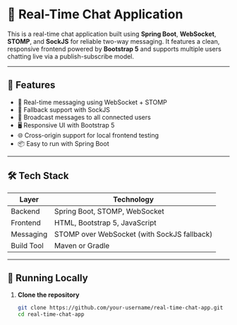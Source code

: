 # 💬 Real-Time Chat Application

This is a real-time chat application built using **Spring Boot**, **WebSocket**, **STOMP**, and **SockJS** for reliable two-way messaging. It features a clean, responsive frontend powered by **Bootstrap 5** and supports multiple users chatting live via a publish-subscribe model.

---

## 🚀 Features

- 📡 Real-time messaging using WebSocket + STOMP
- 🔄 Fallback support with SockJS
- 💬 Broadcast messages to all connected users
- 🖥️ Responsive UI with Bootstrap 5
- 🌐 Cross-origin support for local frontend testing
- 📦 Easy to run with Spring Boot

---

## 🛠️ Tech Stack

| Layer           | Technology              |
|----------------|--------------------------|
| Backend         | Spring Boot, STOMP, WebSocket |
| Frontend        | HTML, Bootstrap 5, JavaScript |
| Messaging       | STOMP over WebSocket (with SockJS fallback) |
| Build Tool      | Maven or Gradle |

---


## 🧪 Running Locally

1. **Clone the repository**
   ```bash
   git clone https://github.com/your-username/real-time-chat-app.git
   cd real-time-chat-app
